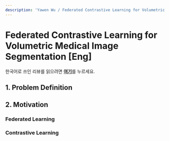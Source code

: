 ```yaml
---
description: 'Yawen Wu / Federated Contrastive Learning for Volumetric Medical Image Segmentation / MICCAI 2021 Oral'
---
```


# Federated Contrastive Learning for Volumetric Medical Image Segmentation [Eng]

한국어로 쓰인 리뷰를 읽으려면 [**여기**](https://github.com/2na-97/awesome-reviews-kaist/blob/master/paper-review/2021-fall-paper-review/miccai-2021-federated-contrastive-learning-kor.md)를 누르세요.

## 1. Problem Definition

## 2. Motivation
### Federated Learning
### Contrastive Learning
